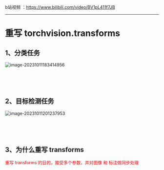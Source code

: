 b站视频 ：https://www.bilibili.com/video/BV1pL411f7JB

---





# 重写 torchvision.transforms <!-- {docsify-ignore} -->



## 1、分类任务

![image-20231011183414956](https://p.ipic.vip/y5x7pr.png)

<br />

<br />

<br />

## 2、目标检测任务

![image-20231011201237953](https://p.ipic.vip/0san18.png)

<br />

<br />

<br />



## 3、为什么重写 transforms

<p style="color:red;">重写 transforms 的目的，接受多个参数，并对图像 和 标注做同步处理</p>

